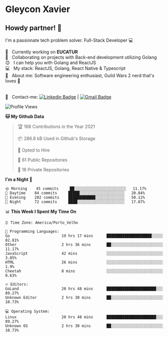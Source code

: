 # Gleycon Xavier

## Howdy partner! 👋

I'm a passionate tech problem solver.
Full-Stack Developer :computer:

 :rocket:  &nbsp; Currently working on **EUCATUR**
 <br/> :purple_heart: &nbsp; Collaborating on projects with Back-end development utilizing Golang
 <br/> :blush: &nbsp; I can help you with Golang and ReactJS
 <br/> :computer: &nbsp; My stack: ReactJS, Golang, React Native & Typescript
 <br/> 💬  &nbsp; About me: Software engineering enthusiast, Guild Wars 2 nerd that's loves :apple:
 <br/>
 <br/>
 <br/> :email: &nbsp; Contact-me: [![Linkedin Badge](https://img.shields.io/badge/-GleyconXavier-blue?style=flat-square&logo=Linkedin&logoColor=white&link=https://www.linkedin.com/in/gleyconxavier/)](https://www.linkedin.com/in/gleyconxavier/) 
| 
[![Gmail Badge](https://img.shields.io/badge/-gleyconxcarlos@gmail.com-c14438?style=flat-square&logo=Gmail&logoColor=white&link=mailto:gleyconxcarlos@gmail.com)](mailto:gleyconxcarlos@gmail.com)

<!--START_SECTION:waka-->
![Profile Views](http://img.shields.io/badge/Profile%20Views-0-blue)

**🐱 My Github Data** 

> 🏆 168 Contributions in the Year 2021
 > 
> 📦 286.8 kB Used in Github's Storage 
 > 
> 💼 Opted to Hire
 > 
> 📜 61 Public Repositories 
 > 
> 🔑 18 Private Repositories  
 > 
**I'm a Night 🦉** 

```text
🌞 Morning    45 commits     ██░░░░░░░░░░░░░░░░░░░░░░░   11.17% 
🌆 Daytime    84 commits     █████░░░░░░░░░░░░░░░░░░░░   20.84% 
🌃 Evening    202 commits    ████████████░░░░░░░░░░░░░   50.12% 
🌙 Night      72 commits     ████░░░░░░░░░░░░░░░░░░░░░   17.87%

```


📊 **This Week I Spent My Time On** 

```text
⌚︎ Time Zone: America/Porto_Velho

💬 Programming Languages: 
Go                       19 hrs 17 mins      ████████████████████░░░░░   82.81% 
Other                    2 hrs 36 mins       ██░░░░░░░░░░░░░░░░░░░░░░░   11.17% 
JavaScript               42 mins             ░░░░░░░░░░░░░░░░░░░░░░░░░   3.05% 
HTML                     26 mins             ░░░░░░░░░░░░░░░░░░░░░░░░░   1.9% 
Cheetah                  8 mins              ░░░░░░░░░░░░░░░░░░░░░░░░░   0.63%

🔥 Editors: 
GoLand                   20 hrs 48 mins      ██████████████████████░░░   89.27% 
Unknown Editor           2 hrs 30 mins       ██░░░░░░░░░░░░░░░░░░░░░░░   10.73%

💻 Operating System: 
Linux                    20 hrs 48 mins      ██████████████████████░░░   89.27% 
Unknown OS               2 hrs 30 mins       ██░░░░░░░░░░░░░░░░░░░░░░░   10.73%

```


<!--END_SECTION:waka-->

